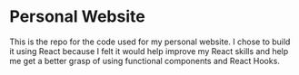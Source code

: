 # Personal Website
This is the repo for the code used for my personal website. I chose to build it using React because I felt it would help improve my React skills and help me get a better grasp of using functional components and React Hooks.
